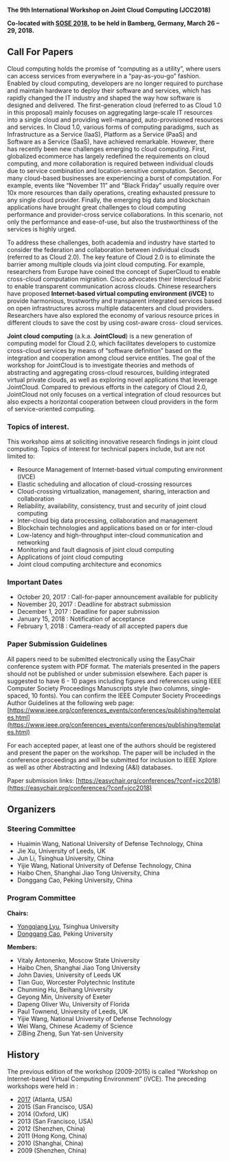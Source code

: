 **The 9th International Workshop on Joint Cloud Computing (JCC2018)**

**Co-located with [SOSE 2018](http://sose-conference.net), to be held in Bamberg, Germany, March 26 – 29, 2018.**

## Call For Papers

Cloud computing holds the promise of “computing as a utility”, where
users can access services from everywhere in a “pay-as-you-go” fashion.
Enabled by cloud computing, developers are no longer required to
purchase and maintain hardware to deploy their software and services,
which has rapidly changed the IT industry and shaped the way how
software is designed and delivered. The first-generation cloud (referred
to as Cloud 1.0 in this proposal) mainly focuses on aggregating
large-scale IT resources into a single cloud and providing well-managed,
auto-provisioned resources and services. In Cloud 1.0, various forms of
computing paradigms, such as Infrastructure as a Service (IaaS),
Platform as a Service (PaaS) and Software as a Service (SaaS), have
achieved remarkable.  However, there has recently been new challenges
emerging to cloud computing. First, globalized ecommerce has largely
redefined the requirements on cloud computing, and more collaboration is
required between individual clouds due to service combination and
location-sensitive computation. Second, many cloud-based businesses are
experiencing a burst of computation. For example, events like “November
11” and “Black Friday” usually require over 10x more resources than
daily operations, creating exhausted pressure to any single cloud
provider. Finally, the emerging big data and blockchain applications
have brought great challenges to cloud computing performance and
provider-cross service collaborations. In this scenario, not only the
performance and ease-of-use, but also the trustworthiness of the
services is highly urged.

To address these challenges, both academia and industry have started to
consider the federation and collaboration between individual clouds
(referred to as Cloud 2.0). The key feature of Cloud
2.0 is to eliminate the barrier among multiple clouds via joint cloud
computing. For example, researchers from Europe have coined the concept
of SuperCloud to enable cross-cloud computation migration. Cisco
advocates their Intercloud Fabric to enable transparent communication
across clouds. Chinese researchers have proposed **Internet-based virtual
computing environment (iVCE)** to provide harmonious, trustworthy and
transparent integrated services based on open infrastructures across
multiple datacenters and cloud providers. Researchers have also explored
the economy of various resource prices in different clouds to save the
cost by using cost-aware cross- cloud services.  

**Joint cloud computing** (a.k.a. **JointCloud**) is a new generation of
computing model for Cloud 2.0, which facilitates developers to customize
cross-cloud services by means of “software definition” based on the
integration and cooperation among cloud service entities. The goal of
the workshop for JointCloud is to investigate theories and methods of
abstracting and aggregating cross-cloud resources, building integrated
virtual private clouds, as well as exploring novel applications that
leverage JointCloud. Compared to previous efforts in the category of
Cloud 2.0, JointCloud not only focuses on a vertical integration of
cloud resources but also expects a horizontal cooperation between cloud
providers in the form of service-oriented computing. 

### Topics of interest.

This workshop aims at soliciting innovative research findings in joint
cloud computing. Topics of interest for technical papers include, but
are not limited to: 

* Resource Management of Internet-based virtual computing environment (IVCE)
* Elastic scheduling and allocation of cloud-crossing resources
* Cloud-crossing virtualization, management, sharing, interaction and collaboration  
* Reliability, availability, consistency, trust and security of joint cloud computing 
* Inter-cloud big data processing, collaboration and management
* Blockchain technologies and applications based on or for inter-cloud
* Low-latency and high-throughput inter-cloud communication and networking
* Monitoring and fault diagnosis of joint cloud computing  
* Applications of joint cloud computing
* Joint cloud computing architecture and economics  

### Important Dates

* October 20, 2017 : Call-for-paper announcement available for publicity 
* November 20, 2017 : Deadline for abstract submission
* December 1, 2017 : Deadline for paper submission 
* January 15, 2018 : Notification of acceptance 
* February 1, 2018 : Camera-ready of all accepted papers due  

### Paper Submission Guidelines

All papers need to be submitted electronically using the EasyChair
conference system with PDF format. The materials presented in the papers
should not be published or under submission elsewhere. Each paper is
suggested to have 6 - 10 pages including figures and references using
IEEE Computer Society Proceedings Manuscripts style (two columns,
single-spaced, 10 fonts). You can confirm the IEEE Computer Society
Proceedings Author Guidelines at the following web page:
[https://www.ieee.org/conferences_events/conferences/publishing/templates.html](https://www.ieee.org/conferences_events/conferences/publishing/templates.html)

For each accepted paper, at least one of the authors should be
registered and present the paper on the workshop. The paper will be
included in the conference proceedings and will be submitted for
inclusion to IEEE Xplore as well as other Abstracting and Indexing (A&I)
databases.

Paper submission links: [https://easychair.org/conferences/?conf=jcc2018](https://easychair.org/conferences/?conf=jcc2018)

## Organizers

### Steering Committee

* Huaimin Wang, National University of Defense Technology, China
* Jie Xu, University of Leeds, UK
* Jun Li, Tsinghua University, China
* Yijie Wang, National University of Defense Technology, China
* Haibo Chen, Shanghai Jiao Tong University, China
* Donggang Cao, Peking University, China


### Program Committee

**Chairs:**

* [Yongqiang Lyu](mailto:luyq@tsinghua.edu.cn), Tsinghua University 
* [Donggang Cao](mailto:caodg@pku.edu.cn), Peking University

**Members:**

* Vitaly Antonenko, Moscow State University
* Haibo Chen, Shanghai Jiao Tong University
* John Davies, University of Leeds UK
* Tian Guo, Worcester Polytechnic Institute
* Chunming Hu, Beihang University
* Geyong Min, University of Exeter
* Dapeng Oliver Wu, University of Florida
* Paul Townend, University of Leeds, UK
* Yijie Wang, National University of Defense Technology
* Wei Wang, Chinese Academy of Science
* ZiBing Zheng, Sun Yat-sen University

## History

The previous edition of the workshop (2009-2015) is called “Workshop on
Internet-based Virtual Computing Environment” (iVCE). The preceding
workshops were held in :

* [2017](http://nicexlab.com/JCC2017.htm) (Atlanta, USA)
* 2015 (San Francisco, USA)
* 2014 (Oxford, UK) 
* 2013 (San Francisco, USA)
* 2012 (Shenzhen, China)
* 2011 (Hong Kong, China) 
* 2010 (Shanghai, China)
* 2009 (Shenzhen, China)
